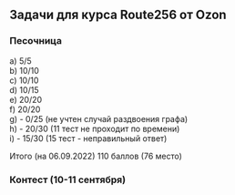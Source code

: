 ## Задачи для курса Route256 от Ozon

### Песочница
a) 5/5\
b) 10/10\
c) 10/10\
d) 10/15\
e) 20/20\
f) 20/20\
g) - 0/25 (не учтен случай раздвоения графа)\
h) - 20/30 (11 тест не проходит по времени)\
i) - 15/30 (15 тест - неправильный ответ)

Итого (на 06.09.2022) 110 баллов (76 место)

### Контест (10-11 сентября)